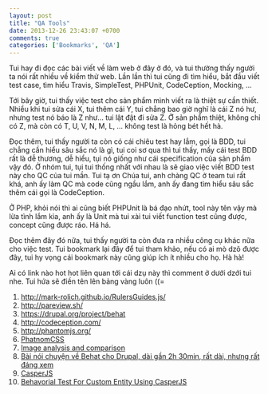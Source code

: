 ```yaml
---
layout: post
title: "QA Tools"
date: 2013-12-26 23:43:07 +0700
comments: true
categories: ['Bookmarks', 'QA']
---
```


Tui hay đi đọc các bài viết về làm web ở đây ở đó, và tui thường thấy người ta
nói rất nhiều về kiểm thử web. Lần lần thì tui cũng đi tìm hiểu, bắt đầu viết
test case, tìm hiểu Travis, SimpleTest, PHPUnit, CodeCeption, Mocking, …

Tới bây giờ, tui thấy việc test cho sản phẩm mình viết ra là thiệt sự cần thiết.
Nhiều khi tui sửa cái X, tui thêm cái Y, tui chẳng bao giờ nghĩ là cái Z nó hư,
nhưng test nó báo là Z như… tui lật đật đi sửa Z. Ở sản phẩm thiệt, không chỉ có
Z, mà còn có T, U, V, N, M, L, … không test là hỏng bét hết hà.

<!-- more -->

Đọc thêm, tui thấy người ta còn có cái chiêu test hay lắm, gọi là BDD, tui chẳng
cần hiểu sâu sắc nó là gì, tui coi sơ qua thì tui thấy, mấy cái test BDD rất là
dễ thương, dễ hiểu, tụi nó giống như cái specification của sản phẩm vậy đó. Ở
nhóm tui, tụi tui thống nhất với nhau là sẽ giao việc viết BDD test này cho QC
của tui mần. Tui tạ ơn Chúa tui, anh chàng QC ở team tui rất khá, anh ấy làm QC
mà code cũng ngầu lắm, anh ấy đang tìm hiểu sâu sắc thêm cái gọi là CodeCeption.

Ở PHP, khỏi nói thì ai cũng biết PHPUnit là bá đạo nhứt, tool này tên vậy mà lừa
tình lắm kìa, anh ấy là Unit mà tui xài tui viết function test cũng được, concept
cũng được ráo. Há há.

Đọc thêm đây đó nữa, tui thấy người ta còn đưa ra nhiều công cụ khác nữa cho việc
test. Tui bookmark lại đây để tui tham khảo, nếu có ai mò dzô được đây, tui hy
vọng cái bookmark này cũng giúp ích ít nhiều cho họ. Hà hà!

Ai có link nào hot hot liên quan tới cái dzụ này thì comment ở dưới dzới tui nhe.
Tui hứa sẽ điền tên lên bảng vàng luôn ((=

1. http://mark-rolich.github.io/RulersGuides.js/
1. http://pareview.sh/
1. https://drupal.org/project/behat
1. http://codeception.com/
1. http://phantomjs.org/
1. [PhatnomCSS](https://github.com/Huddle/PhantomCSS)
1. [Image analysis and comparison](http://huddle.github.io/Resemble.js/)
1. [Bài nói chuyện về Behat cho Drupal, dài gần 2h 30min, rất dài, nhưng rất đáng xem](https://prague2013.drupal.org/session/behat-contrib)
1. [CasperJS](http://casperjs.org/)
  1. [Behavorial Test For Custom Entity Using CasperJS](http://www.phase2technology.com/blog/behavorial-test-for-custom-entity-using-casperjs/)
